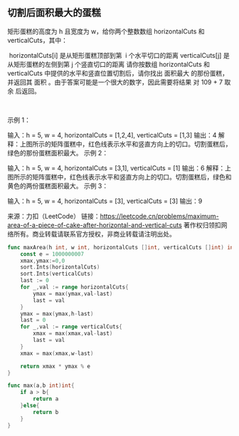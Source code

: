##  切割后面积最大的蛋糕
矩形蛋糕的高度为 h 且宽度为 w，给你两个整数数组 horizontalCuts 和 verticalCuts，其中：

 horizontalCuts[i] 是从矩形蛋糕顶部到第  i 个水平切口的距离
verticalCuts[j] 是从矩形蛋糕的左侧到第 j 个竖直切口的距离
请你按数组 horizontalCuts 和 verticalCuts 中提供的水平和竖直位置切割后，请你找出 面积最大 的那份蛋糕，并返回其 面积 。由于答案可能是一个很大的数字，因此需要将结果 对 109 + 7 取余 后返回。

 

示例 1：



输入：h = 5, w = 4, horizontalCuts = [1,2,4], verticalCuts = [1,3]
输出：4 
解释：上图所示的矩阵蛋糕中，红色线表示水平和竖直方向上的切口。切割蛋糕后，绿色的那份蛋糕面积最大。
示例 2：



输入：h = 5, w = 4, horizontalCuts = [3,1], verticalCuts = [1]
输出：6
解释：上图所示的矩阵蛋糕中，红色线表示水平和竖直方向上的切口。切割蛋糕后，绿色和黄色的两份蛋糕面积最大。
示例 3：

输入：h = 5, w = 4, horizontalCuts = [3], verticalCuts = [3]
输出：9

来源：力扣（LeetCode）
链接：https://leetcode.cn/problems/maximum-area-of-a-piece-of-cake-after-horizontal-and-vertical-cuts
著作权归领扣网络所有。商业转载请联系官方授权，非商业转载请注明出处。
```go
func maxArea(h int, w int, horizontalCuts []int, verticalCuts []int) int {
    const e = 1000000007
    xmax,ymax:=0,0
    sort.Ints(horizontalCuts)
    sort.Ints(verticalCuts)
    last := 0
    for _,val := range horizontalCuts{
        ymax = max(ymax,val-last)
        last = val
    }    
    ymax = max(ymax,h-last)
    last = 0
    for _,val := range verticalCuts{
        xmax = max(xmax,val-last)
        last = val
    }
    xmax = max(xmax,w-last)

    return xmax * ymax % e
}

func max(a,b int)int{
    if a > b{
        return a
    }else{
        return b
    }
}
```

